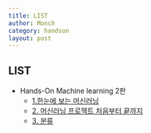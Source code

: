 ```yaml
---
title: LIST
author: Monch
category: handson
layout: post
---
```


 <h2><b>LIST</b></h2>

-  Hands-On Machine learning 2판 
   * [1.한눈에 보는 머신러닝](https://songminkee.github.io//handson/2020/05/10/1.html)
   * [2. 머신러닝 프로젝트 처음부터 끝까지](https://songminkee.github.io//handson/2020/05/12/2.html)
   * [3. 분류](https://songminkee.github.io//handson/2020/05/14/3.html)





